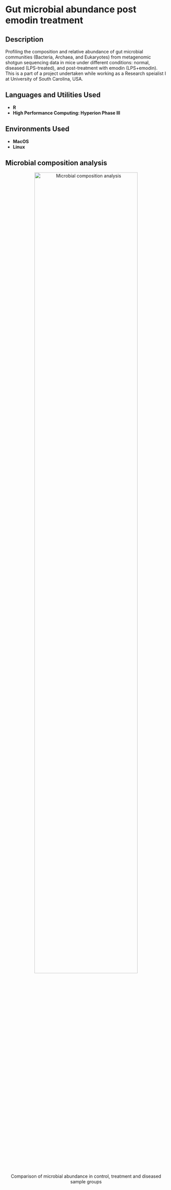 <h1>Gut microbial abundance post emodin treatment</h1>

<h2>Description</h2>
<p>
 Profiling the composition and relative abundance of gut microbial communities (Bacteria, Archaea, and Eukaryotes) from metagenomic shotgun sequencing data in mice under different conditions: normal, diseased (LPS-treated), and post-treatment with emodin (LPS+emodin).
  This is a part of a project undertaken while working as a Research speialist I at University of South Carolina, USA.
</p>

<h2>Languages and Utilities Used</h2>
<ul>
    <li><b>R</b></li>
    <li><b>High Performance Computing: Hyperion Phase III </b></li>   
</ul>

<h2>Environments Used</h2>
<ul>
    <li><b>MacOS</b></li>
    <li><b>Linux</b></li>
</ul>

<h2>Microbial composition analysis</h2>
<p align="center">
    <img src="https://github.com/CbAsh07/metaphlan/blob/main/emodin.png" alt="Microbial composition analysis" width="80%" height="80%">
    <br />
    Comparison of microbial abundance in control, treatment and diseased sample groups
</p>


<!--
 ```diff
- text in red
+ text in green
! text in orange
# text in gray
@@ text in purple (and bold)@@
```
--!>

